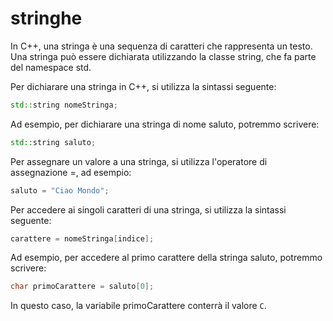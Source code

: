 # stringhe

In C++, una stringa è una sequenza di caratteri che rappresenta un testo. Una stringa può essere dichiarata utilizzando la classe string, che fa parte del namespace std.

Per dichiarare una stringa in C++, si utilizza la sintassi seguente:

```cpp
std::string nomeStringa;
```

Ad esempio, per dichiarare una stringa di nome saluto, potremmo scrivere:

```cpp
std::string saluto;
```
Per assegnare un valore a una stringa, si utilizza l'operatore di assegnazione =, ad esempio:

```cpp
saluto = "Ciao Mondo";
```

Per accedere ai singoli caratteri di una stringa, si utilizza la sintassi seguente:

```cpp
carattere = nomeStringa[indice];
```

Ad esempio, per accedere al primo carattere della stringa saluto, potremmo scrivere:

```cpp
char primoCarattere = saluto[0];
```

In questo caso, la variabile primoCarattere conterrà il valore `C`.